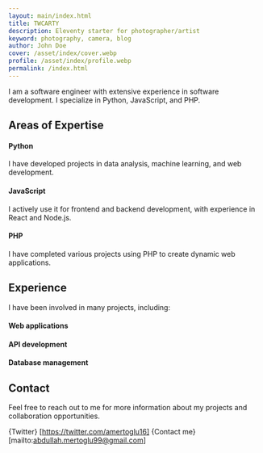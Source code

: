 ```yaml
---
layout: main/index.html
title: TWCARTY
description: Eleventy starter for photographer/artist
keyword: photography, camera, blog
author: John Doe
cover: /asset/index/cover.webp
profile: /asset/index/profile.webp
permalink: /index.html
---
```


I am a software engineer with extensive experience in software development. I specialize in Python, JavaScript, and PHP.

## Areas of Expertise
#### Python
I have developed projects in data analysis, machine learning, and web development.

#### JavaScript
I actively use it for frontend and backend development, with experience in React and Node.js.

#### PHP
I have completed various projects using PHP to create dynamic web applications.

## Experience
I have been involved in many projects, including:

#### Web applications
#### API development
#### Database management

## Contact
Feel free to reach out to me for more information about my projects and collaboration opportunities.

{Twitter} [https://twitter.com/amertoglu16]
{Contact me}
[mailto:abdullah.mertoglu99@gmail.com]
